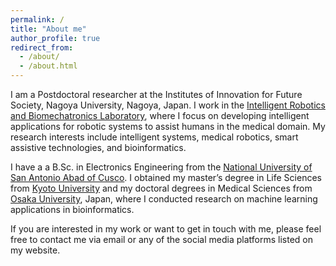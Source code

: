 ```yaml
---
permalink: /
title: "About me"
author_profile: true
redirect_from: 
  - /about/
  - /about.html
---
```


I am a Postdoctoral researcher at the Institutes of Innovation for Future Society, Nagoya University, Nagoya, Japan. I work in the [Intelligent Robotics and Biomechatronics Laboratory](https://www.mein.nagoya-u.ac.jp/), where I focus on developing intelligent applications for robotic systems to assist humans in the medical domain. My research interests include intelligent systems, medical robotics, smart assistive technologies, and bioinformatics.

I have a a B.Sc. in Electronics Engineering from the [National University of San Antonio Abad of Cusco](https://www.unsaac.edu.pe/). I obtained my master’s degree in Life Sciences from [Kyoto University](https://www.kyoto-u.ac.jp/en)  and my doctoral degrees in Medical Sciences from [Osaka University](https://www.osaka-u.ac.jp/en), Japan, where I conducted research on machine learning applications in bioinformatics.

<!-- I am passionate about advancing the field of intelligent assistive systems and contributing to the well-being of society through my research. I am always eager to learn new skills and collaborate with other researchers who share my vision.  -->

If you are interested in my work or want to get in touch with me, please feel free to contact me via email or any of the social media platforms listed on my website.

